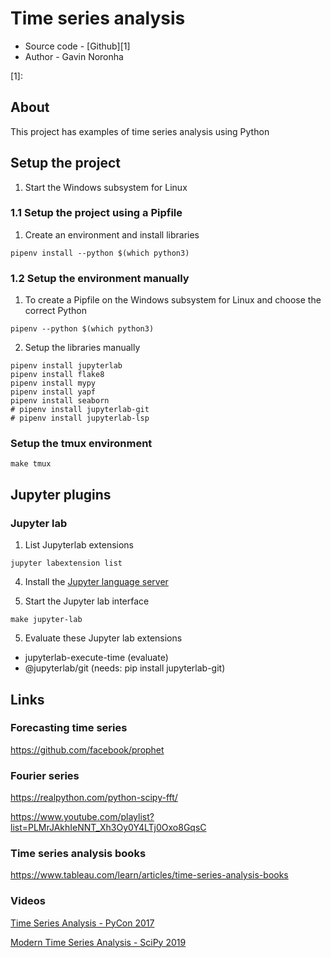 # Time series analysis

* Source code - [Github][1]
* Author - Gavin Noronha

[1]: 

## About

This project has examples of time series analysis using Python

## Setup the project

1. Start the Windows subsystem for Linux

### 1.1 Setup the project using a Pipfile

1. Create an environment and install libraries

```
pipenv install --python $(which python3)
```

### 1.2 Setup the environment manually

1. To create a Pipfile on the Windows subsystem for Linux and choose the
   correct Python

```
pipenv --python $(which python3)
```

2. Setup the libraries manually

```
pipenv install jupyterlab
pipenv install flake8
pipenv install mypy
pipenv install yapf
pipenv install seaborn
# pipenv install jupyterlab-git
# pipenv install jupyterlab-lsp
```

### Setup the tmux environment

```
make tmux
```

## Jupyter plugins

### Jupyter lab

1. List Jupyterlab extensions

```
jupyter labextension list
```

4. Install the [Jupyter language server](https://github.com/krassowski/jupyterlab-lsp)

5. Start the Jupyter lab interface

```
make jupyter-lab
```

5. Evaluate these Jupyter lab extensions

* jupyterlab-execute-time (evaluate)
* @jupyterlab/git (needs: pip install jupyterlab-git)

## Links

### Forecasting time series

https://github.com/facebook/prophet

### Fourier series

https://realpython.com/python-scipy-fft/

https://www.youtube.com/playlist?list=PLMrJAkhIeNNT_Xh3Oy0Y4LTj0Oxo8GqsC

### Time series analysis books

https://www.tableau.com/learn/articles/time-series-analysis-books

### Videos

[Time Series Analysis - PyCon 2017][1100]

[1100]: https://www.youtube.com/watch?v=zmfe2RaX-14

[Modern Time Series Analysis - SciPy 2019][1120]

[1120]: https://www.youtube.com/watch?v=v5ijNXvlC5A


